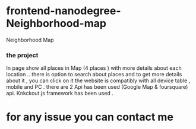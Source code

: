 # frontend-nanodegree-Neighborhood-map

Neighborhood Map

### the project
In page show all places in Map (4 places ) with more details about each location ..
there is option to search about places and to get more details about it , you can click on it
the website is compatibly with all device table , mobile and PC .
 there are 2 Api has been used (Google Map & foursquare) api.
 Knkckout.js  framework has been used .

# for any issue you can contact me 
